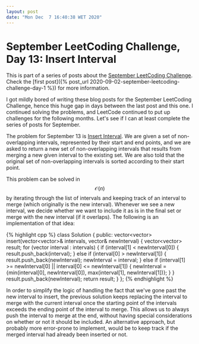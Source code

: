 ```yaml
---
layout: post
date: "Mon Dec  7 16:40:38 WET 2020"
---
```


# September LeetCoding Challenge, Day 13: Insert Interval

<div class="message" markdown="1">

This is part of a series of posts about the [September LeetCoding
Challenge][september-challenge]. Check the [first post]({% post_url
2020-09-02-september-leetcoding-challenge-day-1 %}) for more information.

</div>

I got mildly bored of writing these blog posts for the September LeetCoding
Challenge, hence this huge gap in days between the last post and this one. I
continued solving the problems, and LeetCode continued to put up challenges for
the following months. Let's see if I can at least complete the series of posts
for September.

The problem for September 13 is [Insert Interval][problem]. We are given a set
of non-overlapping intervals, represented by their start and end points, and we
are asked to return a new set of non-overlapping intervals that results from
merging a new given interval to the existing set. We are also told that the
original set of non-overlapping intervals is sorted according to their start
point.

This problem can be solved in $$\mathcal{O}(n)$$ by iterating through the list
of intervals and keeping track of an interval to merge (which originally is the
new interval). Whenever we see a new interval, we decide whether we want to
include it as is in the final set or merge with the new interval (if it
overlaps). The following is an implementation of that idea:

{% highlight cpp %}
class Solution {
public:
  vector<vector<int>>
  insert(vector<vector<int>>& intervals, vector<int>& newInterval) {
    vector<vector<int>> result;
    for (vector<int> interval : intervals) {
      if (interval[1] < newInterval[0]) {
        result.push_back(interval);
      } else if (interval[0] > newInterval[1]) {
        result.push_back(newInterval);
        newInterval = interval;
      } else if (interval[1] >= newInterval[0] ||
                 interval[0] <= newInterval[1]) {
        newInterval = {min(interval[0], newInterval[0]),
                       max(interval[1], newInterval[1])};
      }
    }
    result.push_back(newInterval);
    return result;
  }
};
{% endhighlight %}

In order to simplify the logic of handling the fact that we've gone past the new
interval to insert, the previous solution keeps replacing the interval to merge
with the current interval once the starting point of the intervals exceeds the
ending point of the interval to merge. This allows us to always push the
interval to merge at the end, without having special considerations on whether
or not it should be included. An alternative approach, but probably more
error-prone to implement, would be to keep track if the merged interval had
already been inserted or not.

[problem]: https://leetcode.com/problems/insert-interval/
[september-challenge]: https://leetcode.com/explore/challenge/card/september-leetcoding-challenge/
